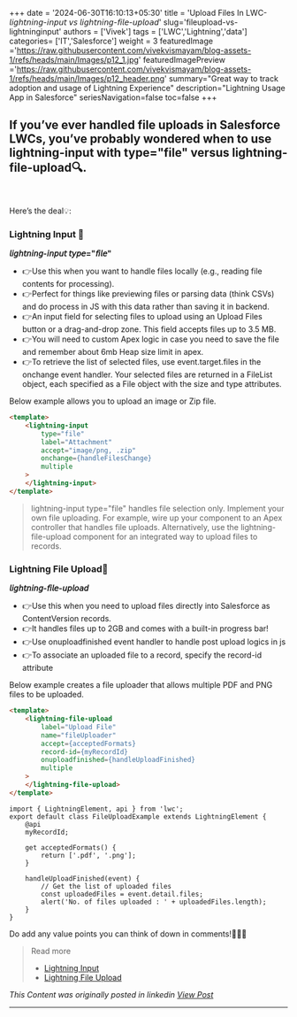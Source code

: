 +++
date = '2024-06-30T16:10:13+05:30'
title = 'Upload Files In LWC- 𝘭𝘪𝘨𝘩𝘵𝘯𝘪𝘯𝘨-𝘪𝘯𝘱𝘶𝘵 𝘷𝘴 𝘭𝘪𝘨𝘩𝘵𝘯𝘪𝘯𝘨-𝘧𝘪𝘭𝘦-𝘶𝘱𝘭𝘰𝘢𝘥'
slug='fileupload-vs-lightninginput'
authors = ['Vivek']
tags = ['LWC','Lightning','data']
categories= ['IT','Salesforce']
weight = 3
featuredImage ='https://raw.githubusercontent.com/vivekvismayam/blog-assets-1/refs/heads/main/Images/p12_1.jpg'
featuredImagePreview ='https://raw.githubusercontent.com/vivekvismayam/blog-assets-1/refs/heads/main/Images/p12_header.png'
summary="Great way to track adoption and usage of Lightning Experience"
description="Lightning Usage App in Salesforce"
seriesNavigation=false
toc=false
+++
&nbsp;  


## If you’ve ever handled file uploads in Salesforce LWCs, you’ve probably wondered when to use lightning-input with type="file" versus lightning-file-upload🔍. 

&nbsp;  

Here’s the deal💡:

###  Lightning Input 🚀
**𝘭𝘪𝘨𝘩𝘵𝘯𝘪𝘯𝘨-𝘪𝘯𝘱𝘶𝘵 𝘵𝘺𝘱𝘦="𝘧𝘪𝘭𝘦"**

- 👉Use this when you want to handle files locally (e.g., reading file contents for processing).
- 👉Perfect for things like previewing files or parsing data (think CSVs) and do process in JS with this data rather than saving it in backend.
- 👉An input field for selecting files to upload using an Upload Files button or a drag-and-drop zone. This field accepts files up to 3.5 MB.
- 👉You will need to custom Apex logic in case you need to save the file and remember about 6mb Heap size limit in apex.
- 👉To retrieve the list of selected files, use event.target.files in the onchange event handler. Your selected files are returned in a FileList object, each specified as a File object with the size and type attributes.

Below example allows you to upload an image or Zip file.
```html
<template>
    <lightning-input
        type="file"
        label="Attachment"
        accept="image/png, .zip"
        onchange={handleFilesChange}
        multiple
    >
    </lightning-input>
</template>
```
>lightning-input type="file" handles file selection only. Implement your own file uploading. For example, wire up your component to an Apex controller that handles file uploads. Alternatively, use the lightning-file-upload component for an integrated way to upload files to records.

### Lightning File Upload🚀
**𝘭𝘪𝘨𝘩𝘵𝘯𝘪𝘯𝘨-𝘧𝘪𝘭𝘦-𝘶𝘱𝘭𝘰𝘢𝘥**

- 👉Use this when you need to upload files directly into Salesforce as ContentVersion records.
- 👉It handles files up to 2GB and comes with a built-in progress bar!
- 👉Use onuploadfinished event handler to handle post upload logics in js
- 👉To associate an uploaded file to a record, specify the record-id attribute
 
 Below example creates a file uploader that allows multiple PDF and PNG files to be uploaded.
```html
<template>
    <lightning-file-upload
        label="Upload File"
        name="fileUploader"
        accept={acceptedFormats}
        record-id={myRecordId}
        onuploadfinished={handleUploadFinished}
        multiple
    >
    </lightning-file-upload>
</template>
```
```Js
import { LightningElement, api } from 'lwc';
export default class FileUploadExample extends LightningElement {
    @api
    myRecordId;

    get acceptedFormats() {
        return ['.pdf', '.png'];
    }

    handleUploadFinished(event) {
        // Get the list of uploaded files
        const uploadedFiles = event.detail.files;
        alert('No. of files uploaded : ' + uploadedFiles.length);
    }
}
```

Do add any value points you can think of down in comments!🔦🔦🔦

>Read more 
>-  [Lightning Input](https://developer.salesforce.com/docs/component-library/bundle/lightning-input/documentation) 
>- [Lightning File Upload](https://developer.salesforce.com/docs/component-library/bundle/lightning-file-upload) 


*This Content was originally posted in linkedin [View Post](https://www.linkedin.com/posts/vivekvismayam_%F0%9D%98%AD%F0%9D%98%AA%F0%9D%98%A8%F0%9D%98%A9%F0%9D%98%B5%F0%9D%98%AF%F0%9D%98%AA%F0%9D%98%AF%F0%9D%98%A8-%F0%9D%98%AA%F0%9D%98%AF%F0%9D%98%B1%F0%9D%98%B6%F0%9D%98%B5-%F0%9D%98%B7%F0%9D%98%B4-%F0%9D%98%AD%F0%9D%98%AA%F0%9D%98%A8%F0%9D%98%A9%F0%9D%98%B5%F0%9D%98%AF%F0%9D%98%AA%F0%9D%98%AF%F0%9D%98%A8-%F0%9D%98%A7%F0%9D%98%AA%F0%9D%98%AD%F0%9D%98%A6-%F0%9D%98%B6%F0%9D%98%B1%F0%9D%98%AD%F0%9D%98%B0%F0%9D%98%A2%F0%9D%98%A5-activity-7272587039923957760-qviu?utm_source=share&utm_medium=member_desktop&rcm=ACoAAA_bVqsB5ZA6FQt9Rk3q8WfamtkMsTNLxRo)*

***